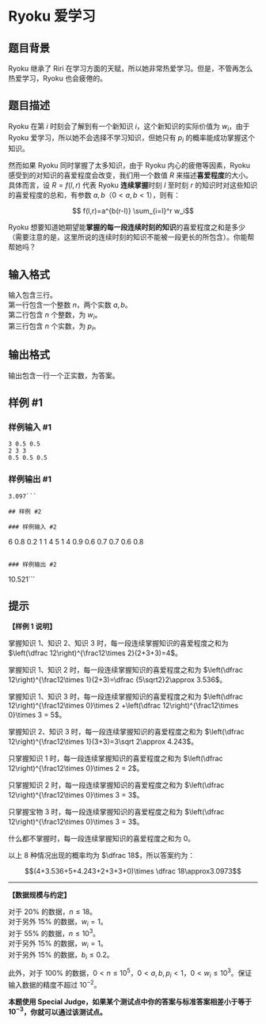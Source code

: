 # Ryoku 爱学习

## 题目背景

Ryoku 继承了 Riri 在学习方面的天赋，所以她非常热爱学习。但是，不管再怎么热爱学习，Ryoku 也会疲倦的。

## 题目描述

Ryoku 在第 $i$ 时刻会了解到有一个新知识 $i$，这个新知识的实际价值为 $w_i$，由于 Ryoku 爱学习，所以她不会选择不学习知识，但她只有 $p_i$ 的概率能成功掌握这个知识。

然而如果 Ryoku 同时掌握了太多知识，由于 Ryoku 内心的疲倦等因素，Ryoku 感受到的对知识的喜爱程度会改变，我们用一个数值 $R$ 来描述**喜爱程度**的大小。具体而言，设 $R=f(l,r)$ 代表 Ryoku **连续掌握**时刻 $l$ 至时刻 $r$ 的知识时对这些知识的喜爱程度的总和，有参数 $a, b$（$0 < a, b<1$），则有：

$$ f(l,r)=a^{b(r-l)}  \sum_{i=l}^r w_i$$

Ryoku 想要知道她期望能**掌握的每一段连续时刻的知识**的喜爱程度之和是多少（需要注意的是，这里所说的连续时刻的知识不能被一段更长的所包含）。你能帮帮她吗？


## 输入格式

输入包含三行。  
第一行包含一个整数 $n$，两个实数 $a,b$。  
第二行包含 $n$ 个整数，为 $w_i$。  
第三行包含 $n$ 个实数，为 $p_i$。

## 输出格式

输出包含一行一个正实数，为答案。

## 样例 #1

### 样例输入 #1
```
3 0.5 0.5
2 3 3
0.5 0.5 0.5
```

### 样例输出 #1

```
3.097```

## 样例 #2

### 样例输入 #2
```
6 0.8 0.2
1 1 4 5 1 4
0.9 0.6 0.7 0.7 0.6 0.8
```

### 样例输出 #2

```
10.521```

## 提示

**【样例 1 说明】**

掌握知识 $1$、知识 $2$、知识 $3$ 时，每一段连续掌握知识的喜爱程度之和为 $\left(\dfrac 12\right)^{\frac12\times 2}(2+3+3)=4$。

掌握知识 $1$、知识 $2$ 时，每一段连续掌握知识的喜爱程度之和为 $\left(\dfrac 12\right)^{\frac12\times 1}(2+3)=\dfrac {5\sqrt2}2\approx 3.536$。

掌握知识 $1$、知识 $3$ 时，每一段连续掌握知识的喜爱程度之和为 $\left(\dfrac 12\right)^{\frac12\times 0}\times 2 +\left(\dfrac 12\right)^{\frac12\times 0}\times 3  = 5$。

掌握知识 $2$、知识 $3$ 时，每一段连续掌握知识的喜爱程度之和为 $\left(\dfrac 12\right)^{\frac12\times 1}(3+3)=3\sqrt 2\approx 4.243$。

只掌握知识 $1$ 时，每一段连续掌握知识的喜爱程度之和为 $\left(\dfrac 12\right)^{\frac12\times 0}\times 2  = 2$。

只掌握知识 $2$ 时，每一段连续掌握知识的喜爱程度之和为 $\left(\dfrac 12\right)^{\frac12\times 0}\times 3  = 3$。

只掌握宝物 $3$ 时，每一段连续掌握知识的喜爱程度之和为 $\left(\dfrac 12\right)^{\frac12\times 0}\times 3  = 3$。

什么都不掌握时，每一段连续掌握知识的喜爱程度之和为 $0$。

以上 $8$ 种情况出现的概率均为 $\dfrac 18$，所以答案约为：

$$(4+3.536+5+4.243+2+3+3+0)\times \dfrac 18\approx3.0973$$

---

**【数据规模与约定】**

对于 $20\%$ 的数据，$n \le 18$。  
对于另外 $15\%$ 的数据，$w_i = 1$。  
对于 $55\%$ 的数据，$n \le 10^3$。  
对于另外 $15\%$ 的数据，$w_i = 1$。  
对于另外 $15\%$ 的数据，$b_i \le 0.2$。  

此外，对于 $100\%$ 的数据，$0<n\le10^5$，$0<a,b,p_i<1$，$0<w_i\le10^3$。保证输入数据的精度不超过 $10^{-2}$。

**本题使用 Special Judge，如果某个测试点中你的答案与标准答案相差小于等于 $10^{-3}$，你就可以通过该测试点。**

